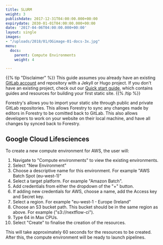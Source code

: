 ```yaml
---
title: SLURM
weight: 3
publishdate: 2017-12-31T04:00:00.000+00:00
expirydate: 2030-01-01T04:00:00.000+00:00
date: '2017-04-06T04:00:00.000+00:00'
layout: single
images:
- "/uploads/2018/01/OGimage-01-docs-3x.jpg"
menu:
  docs:
    parent: Compute Environments
    weight: 4

---
```

{{% tip "Disclaimer" %}}
This guide assumes you already have an existing [GitLab account](https://gitlab.com/users/sign_in) and repository with a Jekyll or Hugo project. If you don't have an existing project, check out our [Quick start guide](/docs/quickstart/tour/), which contains guides and resources for building your first static site.
{{% /tip %}}

Forestry's allows you to import your static site through public and private GitLab repositories. This allows Forestry to sync any changes made by editors in Forestry to be comitted back to GitLab. This also allows developers to work on your website on their local machine, and have all changes by synced back to Forestry.

## Google Cloud Lifesciences
To create a new compute environment for AWS, the user will:

1. Navigate to "Compute environments" to view the existing environments.
2. Select "New Environment"
3. Choose a descriptive name for this environment. For example "AWS Batch Spot (eu-west-1)"
4. Select a target platform. For example "Amazon Batch".
5. Add credentials from either the dropdown of the "+" button.
6. If adding new credentials for AWS, choose a name, add the Access key and Secret key.
7. Select a region. For example "eu-west-1 - Europe (Ireland"
8. Choose an S3 bucket path. This bucket should be in the same region as above. For example ("s3://nextflow-ci").
9. Type 64 in Max CPUs.
10. Select "Create" to finalise the creation of the resources.

This will take approximately 60 seconds for the resources to be created. After this, the compute environment will be ready to launch pipelines.
